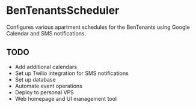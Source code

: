 # BenTenantsScheduler

Configures various apartment schedules for the BenTenants using Google Calendar and SMS notifications.

## TODO

- Add additional calendars
- Set up Twilio integration for SMS notifications
- Set up database
- Automate event operations
- Deploy to personal VPS
- Web homepage and UI management tool
